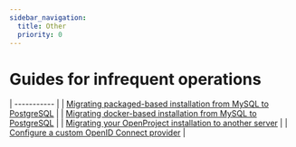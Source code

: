 ```yaml
---
sidebar_navigation:
  title: Other
  priority: 0
---
```


# Guides for infrequent operations

| ----------- |
| [Migrating packaged-based installation from MySQL to PostgreSQL](./packaged-postgresql-migration) |
| [Migrating docker-based installation from MySQL to PostgreSQL](./docker-postgresql-migration) |
| [Migrating your OpenProject installation to another server](./migration) |
| [Configure a custom OpenID Connect provider](./custom-openid-connect-providers) |
